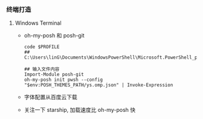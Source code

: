 ### 终端打造

1. Windows Terminal

    * oh-my-posh 和 posh-git

      ``` shell
      code $PROFILE
      ## C:\Users\linG\Documents\WindowsPowerShell\Microsoft.PowerShell_profile.ps1
      
      ## 输入文件内容
      Import-Module posh-git
      oh-my-posh init pwsh --config "$env:POSH_THEMES_PATH/ys.omp.json" | Invoke-Expression
      ```

    * 字体配置从百度云下载

    * 关注一下 starship, 加载速度比 oh-my-posh 快